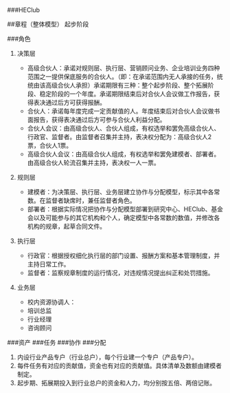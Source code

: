 ###HEClub

##章程（整体模型）
起步阶段

###角色
1. 决策层
	* 高级合伙人：承诺对规则层、执行层、营销顾问业务、企业培训业务四种范围之一提供保底服务的合伙人。（即：在承诺范围内无人承接的任务，统统由该高级合伙人承担）承诺期限有三种：整个起步阶段、整个拓展阶段、稳定阶段的一个年度。承诺期限结束后对合伙人会议做工作报告，获得表决通过后方可获得报酬。
	* 合伙人：承诺每年度完成一定贡献值的人。年度结束后对合伙人会议做书面报告，获得表决通过后方可参与合伙人利益分配。
	* 合伙人会议：由高级合伙人、合伙人组成，有权选举和罢免高级合伙人、行政官、监督者。由监督者召集并主持，表决权分配为：高级合伙人2票，合伙人1票。
	* 高级合伙人会议：由高级合伙人组成，有权选举和罢免建模者、部署者。由高级合伙人轮流召集并主持，表决权一人一票。

2. 规则层
	* 建模者：为决策层、执行层、业务层建立协作与分配模型，标示其中各常数。在监督者缺席时，兼任监督者角色。
	* 部署者：根据实际情况把协作与分配模型部署到研究中心、HEClub、基金会以及可能参与的其它机构和个人，确定模型中各常数的数值，并修改各机构的规章，起草合同文件。

3. 执行层
	* 行政官：根据授权细化执行层的部门设置、报酬方案和基本管理制度，并主持日常工作。
	* 监督者：监察规章制度的运行情况，对违规情况提出纠正和处罚措施。
4. 业务层
	* 校内资源协调人：
	* 培训总监
	* 行业经理
	* 咨询顾问

###资产
###任务
###协作
###分配

1. 内设行业产品专户（行业总户），每个行业建一个专户（产品专户）。
2. 每件任务有对应的贡献值，资金也有对应的贡献值。具体清单及数额由建模者制定。
3. 起步期、拓展期投入到行业总户的资金和人力，均分别按五倍、两倍记账。

